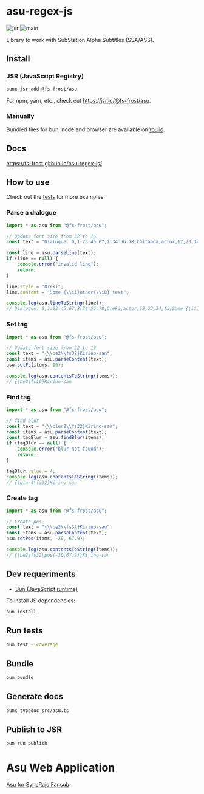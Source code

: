 # asu-regex-js

![jsr](https://jsr.io/badges/@fs-frost/asu)
![main](https://github.com/FS-Frost/asu-regex-js/actions/workflows/main.yml/badge.svg)

Library to work with SubStation Alpha Subtitles (SSA/ASS).

## Install

### JSR (JavaScript Registry)

```sh
bunx jsr add @fs-frost/asu
```

For npm, yarn, etc., check out https://jsr.io/@fs-frost/asu.

### Manually

Bundled files for bun, node and browser are available on [\build](https://github.com/FS-Frost/asu-regex-js/tree/main/build).

## Docs

https://fs-frost.github.io/asu-regex-js/

## How to use

Check out the [tests](https://github.com/FS-Frost/asu-regex-js/blob/main/src/asu.test.ts) for more examples.

### Parse a dialogue

```ts
import * as asu from "@fs-frost/asu";

// Update font size from 32 to 16
const text = "Dialogue: 0,1:23:45.67,2:34:56.78,Chitanda,actor,12,23,34,fx,{\\pos(182,421)}LINE 1";

const line = asu.parseLine(text);
if (line == null) {
    console.error("invalid line");
    return;
}

line.style = "Oreki";
line.content = "Some {\\i1}other{\\i0} text";

console.log(asu.lineToString(line));
// Dialogue: 0,1:23:45.67,2:34:56.78,Oreki,actor,12,23,34,fx,Some {\i1}other{\i0} text
```

### Set tag

```ts
import * as asu from "@fs-frost/asu";

// Update font size from 32 to 16
const text = "{\\be2\\fs32}Kirino-san";
const items = asu.parseContent(text);
asu.setFs(items, 16);

console.log(asu.contentsToString(items));
// {\be2\fs16}Kirino-san
```
### Find tag

```ts
import * as asu from "@fs-frost/asu";

// find blur
const text = "{\\blur2\\fs32}Kirino-san";
const items = asu.parseContent(text);
const tagBlur = asu.findBlur(items);
if (tagBlur == null) {
    console.error("blur not found");
    return;
}

tagBlur.value = 4;
console.log(asu.contentsToString(items));
// {\blur4\fs32}Kirino-san
```

### Create tag

```ts
import * as asu from "@fs-frost/asu";

// Create pos
const text = "{\\be2\\fs32}Kirino-san";
const items = asu.parseContent(text);
asu.setPos(items, -20, 67.9);

console.log(asu.contentsToString(items));
// {\be2\fs32\pos(-20,67.9)}Kirino-san
```

## Dev requeriments

- [Bun (JavaScript runtime)](https://bun.sh/)

To install JS dependencies:
```sh
bun install
```

## Run tests

```sh
bun test --coverage
```

## Bundle

```sh
bun bundle
```

## Generate docs

```sh
bunx typedoc src/asu.ts
```

## Publish to JSR

```sh
bun run publish
```

# Asu Web Application

[Asu for SyncRajo Fansub](https://github.com/FS-Frost/asu-web)
